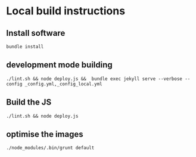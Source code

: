 # Local build instructions


## Install software

```
bundle install
```

## development mode building
```
./lint.sh && node deploy.js &&  bundle exec jekyll serve --verbose --config _config.yml,_config_local.yml
```

## Build the JS

```
./lint.sh && node deploy.js
```

## optimise the images

```
./node_modules/.bin/grunt default
```
